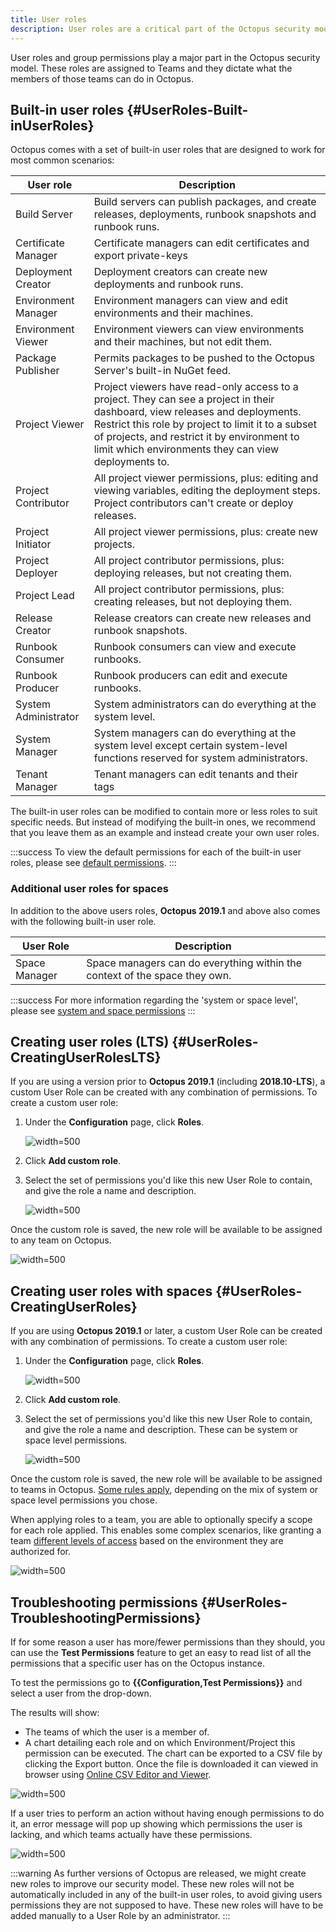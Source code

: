 ```yaml
---
title: User roles
description: User roles are a critical part of the Octopus security model whereby they are assigned to Teams and they dictate what the members of those teams can do in Octopus.
---
```


User roles and group permissions play a major part in the Octopus security model. These roles are assigned to Teams and they dictate what the members of those teams can do in Octopus.

## Built-in user roles {#UserRoles-Built-inUserRoles}

Octopus comes with a set of built-in user roles that are designed to work for most common scenarios:

| User role            | Description                              |
| -------------------- | ---------------------------------------- |
| Build Server         | Build servers can publish packages, and create releases, deployments, runbook snapshots and runbook runs. |
| Certificate Manager  | Certificate managers can edit certificates and export private-keys |
| Deployment Creator   | Deployment creators can create new deployments and runbook runs. |
| Environment Manager  | Environment managers can view and edit environments and their machines. |
| Environment Viewer   | Environment viewers can view environments and their machines, but not edit them. |
| Package Publisher    | Permits packages to be pushed to the Octopus Server's built-in NuGet feed. |
| Project Viewer       | Project viewers have read-only access to a project. They can see a project in their dashboard, view releases and deployments. Restrict this role by project to limit it to a subset of projects, and restrict it by environment to limit which environments they can view deployments to. |
| Project Contributor  | All project viewer permissions, plus: editing and viewing variables, editing the deployment steps. Project contributors can't create or deploy releases. |
| Project Initiator    | All project viewer permissions, plus: create new projects. |
| Project Deployer     | All project contributor permissions, plus: deploying releases, but not creating them. |
| Project Lead         | All project contributor permissions, plus: creating releases, but not deploying them. |
| Release Creator      | Release creators can create new releases and runbook snapshots. |
| Runbook Consumer     | Runbook consumers can view and execute runbooks. |
| Runbook Producer     | Runbook producers can edit and execute runbooks. |
| System Administrator | System administrators can do everything at the system level.  |
| System Manager       | System managers can do everything at the system level except certain system-level functions reserved for system administrators. |
| Tenant Manager       | Tenant managers can edit tenants and their tags |

The built-in user roles can be modified to contain more or less roles to suit specific needs. But instead of modifying the built-in ones, we recommend that you leave them as an example and instead create your own user roles.

:::success
To view the default permissions for each of the built-in user roles, please see [default permissions](/docs/administration/managing-users-and-teams/default-permissions.md).
:::

### Additional user roles for spaces

In addition to the above users roles, **Octopus 2019.1** and above also comes with the following built-in user role.

| User Role            | Description                              |
| -------------------- | ---------------------------------------- |
| Space Manager        | Space managers can do everything within the context of the space they own. |

:::success
For more information regarding the 'system or space level', please see [system and space permissions](/docs/administration/managing-users-and-teams/system-and-space-permissions.md)
:::

## Creating user roles (LTS) {#UserRoles-CreatingUserRolesLTS}

If you are using a version prior to **Octopus 2019.1** (including **2018.10-LTS**), a custom User Role can be created with any combination of permissions. To create a custom user role:

1. Under the **Configuration** page, click **Roles**.

   ![](images/roles-link.png "width=500")

2. Click **Add custom role**.

3. Select the set of permissions you'd like this new User Role to contain, and give the role a name and description.

   ![](images/select-permissions.png "width=500")

Once the custom role is saved, the new role will be available to be assigned to any team on Octopus.

![](images/add-role.png "width=500")

## Creating user roles with spaces {#UserRoles-CreatingUserRoles}

If you are using **Octopus 2019.1** or later, a custom User Role can be created with any combination of permissions. To create a custom user role:

1. Under the **Configuration** page, click **Roles**.

   ![](images/roles-link.png "width=500")

2. Click **Add custom role**.

3. Select the set of permissions you'd like this new User Role to contain, and give the role a name and description. These can be system or space level permissions.

   ![](images/select-permissions.png "width=500")

Once the custom role is saved, the new role will be available to be assigned to teams in Octopus. [Some rules apply](/docs/administration/managing-users-and-teams/system-and-space-permissions.md#SystemAndSpacePermissions-RulesOfTheRoad), depending on the mix of system or space level permissions you chose.

When applying roles to a team, you are able to optionally specify a scope for each role applied. This enables some complex scenarios, like granting a team [different levels of access](/docs/administration/managing-users-and-teams/creating-teams-for-a-user-with-mixed-environment-privileges.md) based on the environment they are authorized for.

![](images/define-scope-for-user-role.png "width=500")

## Troubleshooting permissions {#UserRoles-TroubleshootingPermissions}

If for some reason a user has more/fewer permissions than they should, you can use the **Test Permissions** feature to get an easy to read list of all the permissions that a specific user has on the Octopus instance.

To test the permissions go to **{{Configuration,Test Permissions}}** and select a user from the drop-down.

The results will show:

- The teams of which the user is a member of.
- A chart detailing each role and on which Environment/Project this permission can be executed. The chart can be exported to a CSV file by clicking the Export button. Once the file is downloaded it can viewed in browser using [Online CSV Editor and Viewer](http://www.convertcsv.com/csv-viewer-editor.htm).

![](images/test-permissions.png "width=500")

If a user tries to perform an action without having enough permissions to do it, an error message will pop up showing which permissions the user is lacking, and which teams actually have these permissions.

![](images/no-permissions.png "width=500")

:::warning
As further versions of Octopus are released, we might create new roles to improve our security model. These new roles will not be automatically included in any of the built-in user roles, to avoid giving users permissions they are not supposed to have. These new roles will have to be added manually to a User Role by an administrator.
:::
